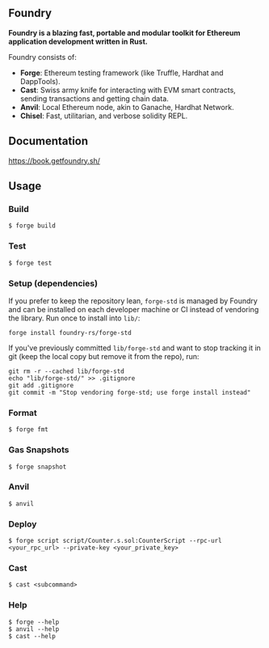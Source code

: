 ## Foundry

**Foundry is a blazing fast, portable and modular toolkit for Ethereum application development written in Rust.**

Foundry consists of:

- **Forge**: Ethereum testing framework (like Truffle, Hardhat and DappTools).
- **Cast**: Swiss army knife for interacting with EVM smart contracts, sending transactions and getting chain data.
- **Anvil**: Local Ethereum node, akin to Ganache, Hardhat Network.
- **Chisel**: Fast, utilitarian, and verbose solidity REPL.

## Documentation

https://book.getfoundry.sh/

## Usage

### Build

```shell
$ forge build
```

### Test

```shell
$ forge test
```

### Setup (dependencies)

If you prefer to keep the repository lean, `forge-std` is managed by Foundry and can be installed on each developer machine or CI instead of vendoring the library. Run once to install into `lib/`:

```shell
forge install foundry-rs/forge-std
```

If you've previously committed `lib/forge-std` and want to stop tracking it in git (keep the local copy but remove it from the repo), run:

```shell
git rm -r --cached lib/forge-std
echo "lib/forge-std/" >> .gitignore
git add .gitignore
git commit -m "Stop vendoring forge-std; use forge install instead"
```

### Format

```shell
$ forge fmt
```

### Gas Snapshots

```shell
$ forge snapshot
```

### Anvil

```shell
$ anvil
```

### Deploy

```shell
$ forge script script/Counter.s.sol:CounterScript --rpc-url <your_rpc_url> --private-key <your_private_key>
```

### Cast

```shell
$ cast <subcommand>
```

### Help

```shell
$ forge --help
$ anvil --help
$ cast --help
```

